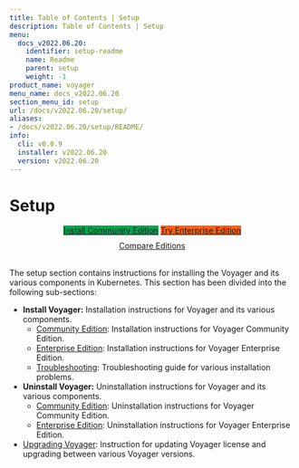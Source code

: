 ```yaml
---
title: Table of Contents | Setup
description: Table of Contents | Setup
menu:
  docs_v2022.06.20:
    identifier: setup-readme
    name: Readme
    parent: setup
    weight: -1
product_name: voyager
menu_name: docs_v2022.06.20
section_menu_id: setup
url: /docs/v2022.06.20/setup/
aliases:
- /docs/v2022.06.20/setup/README/
info:
  cli: v0.0.9
  installer: v2022.06.20
  version: v2022.06.20
---
```


# Setup

<div style="text-align: center;">
  <a class="button is-link is-medium is-active has-text-weight-normal" href="/docs/v2022.06.20/setup/install/community" style="background:#00A651; width: 18rem;">Install Community Edition</a>
  <a class="button is-info is-medium is-active has-text-weight-normal" href="/docs/v2022.06.20/setup/install/enterprise"  style="background:#FC6011; width: 18rem;">Try Enterprise Edition</a>
  <a style="margin-top: 10px; display: block;" href="https://voyagermesh.com/pricing/">Compare Editions</a>
</div>
<br>

The setup section contains instructions for installing the Voyager and its various components in Kubernetes. This section has been divided into the following sub-sections:

- **Install Voyager:** Installation instructions for Voyager and its various components.
  - [Community Edition](/docs/v2022.06.20/setup/install/community): Installation instructions for Voyager Community Edition.
  - [Enterprise Edition](/docs/v2022.06.20/setup/install/enterprise): Installation instructions for Voyager Enterprise Edition.
  - [Troubleshooting](/docs/v2022.06.20/setup/install/troubleshoting): Troubleshooting guide for various installation problems.
- **Uninstall Voyager:** Uninstallation instructions for Voyager and its various components.
  - [Community Edition](/docs/v2022.06.20/setup/uninstall/community): Uninstallation instructions for Voyager Community Edition.
  - [Enterprise Edition](/docs/v2022.06.20/setup/uninstall/enterprise): Uninstallation instructions for Voyager Enterprise Edition.
- [Upgrading Voyager](/docs/v2022.06.20/setup/upgrade/): Instruction for updating Voyager license and upgrading between various Voyager versions.

